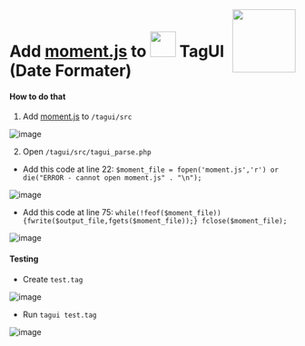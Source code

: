 <img src="https://1.tilyanpristka.id/images/tP-logo-rounded.png" height="111" align="right">

# Add [moment.js](https://momentjs.com/downloads/moment.min.js) to <img src="https://1.tilyanpristka.id/images/tagui.png" height="45"> TagUI (Date Formater)

#### How to do that
1. Add [moment.js](https://momentjs.com/downloads/moment.min.js) to `/tagui/src`

![image](https://user-images.githubusercontent.com/97102924/159395329-193f4e04-9873-4adb-9138-06515e5d322b.png)

2. Open `/tagui/src/tagui_parse.php`
- Add this code at line 22: `$moment_file = fopen('moment.js','r') or die("ERROR - cannot open moment.js" . "\n");`

![image](https://user-images.githubusercontent.com/97102924/159395597-05acf3e7-f53a-49a8-9990-0f7cac0d2ea0.png)

- Add this code at line 75: `while(!feof($moment_file)) {fwrite($output_file,fgets($moment_file));} fclose($moment_file);`

![image](https://user-images.githubusercontent.com/97102924/159395740-b588715c-ee96-4d02-8372-745156de481d.png)


#### Testing
- Create `test.tag`

![image](https://user-images.githubusercontent.com/97102924/159398966-3901580f-1227-4241-9446-d8ea33475561.png)

- Run `tagui test.tag`

![image](https://user-images.githubusercontent.com/97102924/159399061-ce109a57-9cb0-4968-8533-9ca918e78a15.png)

